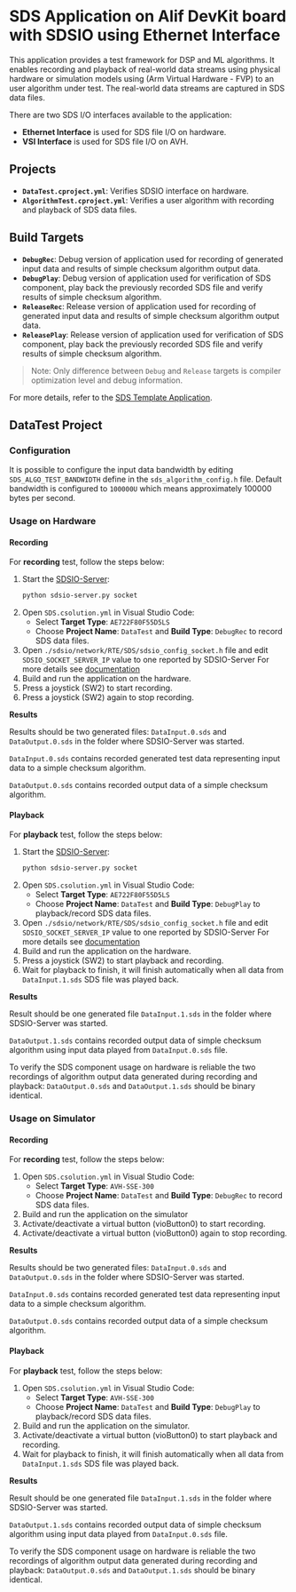 # SDS Application on Alif DevKit board with SDSIO using Ethernet Interface

This application provides a test framework for DSP and ML algorithms. It enables recording and playback of real-world data streams using physical hardware
or simulation models using (Arm Virtual Hardware - FVP) to an user algorithm under test. The real-world data streams are captured in SDS data files.

There are two SDS I/O interfaces available to the application:
- **Ethernet Interface** is used for SDS file I/O on hardware.
- **VSI Interface** is used for SDS file I/O on AVH.

## Projects

- **`DataTest.cproject.yml`**: Verifies SDSIO interface on hardware.
- **`AlgorithmTest.cproject.yml`**: Verifies a user algorithm with recording and playback of SDS data files.

## Build Targets

- **`DebugRec`**: Debug version of application used for recording of generated input data and results of simple checksum algorithm output data.
- **`DebugPlay`**: Debug version of application used for verification of SDS component, play back the previously recorded SDS file and verify results of simple checksum algorithm.
- **`ReleaseRec`**: Release version of application used for recording of generated input data and results of simple checksum algorithm output data.
- **`ReleasePlay`**: Release version of application used for verification of SDS component, play back the previously recorded SDS file and verify results of simple checksum algorithm.

> Note: Only difference between `Debug` and `Release` targets is compiler optimization level and debug information.

For more details, refer to the [SDS Template Application](https://arm-software.github.io/SDS-Framework/main/template.html).

## DataTest Project

### Configuration

It is possible to configure the input data bandwidth by editing `SDS_ALGO_TEST_BANDWIDTH` define in the `sds_algorithm_config.h` file.
Default bandwidth is configured to `100000U` which means approximately 100000 bytes per second.

### Usage on Hardware

#### Recording

For **recording** test, follow the steps below:

1. Start the [SDSIO-Server](https://arm-software.github.io/SDS-Framework/main/utilities.html#sdsio-server):
   ```bash
   python sdsio-server.py socket
   ```
2. Open `SDS.csolution.yml` in Visual Studio Code:
   - Select **Target Type**: `AE722F80F55D5LS`
   - Choose **Project Name**: `DataTest` and **Build Type**: `DebugRec` to record SDS data files.
3. Open `./sdsio/network/RTE/SDS/sdsio_config_socket.h` file and edit `SDSIO_SOCKET_SERVER_IP` value to one reported by SDSIO-Server
   For more details see [documentation](./sdsio/network/README.md)
4. Build and run the application on the hardware.
5. Press a joystick (SW2) to start recording.
6. Press a joystick (SW2) again to stop recording.

**Results**

Results should be two generated files: `DataInput.0.sds` and `DataOutput.0.sds` in the folder where SDSIO-Server was started.

`DataInput.0.sds` contains recorded generated test data representing input data to a simple checksum algorithm.

`DataOutput.0.sds` contains recorded output data of a simple checksum algorithm.

#### Playback

For **playback** test, follow the steps below:

1. Start the [SDSIO-Server](https://arm-software.github.io/SDS-Framework/main/utilities.html#sdsio-server):
   ```bash
   python sdsio-server.py socket
   ```
2. Open `SDS.csolution.yml` in Visual Studio Code:
   - Select **Target Type**: `AE722F80F55D5LS`
   - Choose **Project Name**: `DataTest` and **Build Type**: `DebugPlay` to playback/record SDS data files.
3. Open `./sdsio/network/RTE/SDS/sdsio_config_socket.h` file and edit `SDSIO_SOCKET_SERVER_IP` value to one reported by SDSIO-Server
   For more details see [documentation](./sdsio/network/README.md)
4. Build and run the application on the hardware.
5. Press a joystick (SW2) to start playback and recording.
6. Wait for playback to finish, it will finish automatically when all data from `DataInput.1.sds` SDS file was played back.

**Results**

Result should be one generated file `DataInput.1.sds` in the folder where SDSIO-Server was started.

`DataOutput.1.sds` contains recorded output data of simple checksum algorithm using input data played from `DataInput.0.sds` file.

To verify the SDS component usage on hardware is reliable the two recordings of algorithm output data generated during recording and playback: 
`DataOutput.0.sds` and `DataOutput.1.sds` should be binary identical.


### Usage on Simulator

#### Recording

For **recording** test, follow the steps below:

1. Open `SDS.csolution.yml` in Visual Studio Code:
   - Select **Target Type**: `AVH-SSE-300`
   - Choose **Project Name**: `DataTest` and **Build Type**: `DebugRec` to record SDS data files.
2. Build and run the application on the simulator
3. Activate/deactivate a virtual button (vioButton0) to start recording.
4. Activate/deactivate a virtual button (vioButton0) again to stop recording.

**Results**

Results should be two generated files: `DataInput.0.sds` and `DataOutput.0.sds` in the folder where SDSIO-Server was started.

`DataInput.0.sds` contains recorded generated test data representing input data to a simple checksum algorithm.

`DataOutput.0.sds` contains recorded output data of a simple checksum algorithm.

#### Playback

For **playback** test, follow the steps below:

1. Open `SDS.csolution.yml` in Visual Studio Code:
   - Select **Target Type**: `AVH-SSE-300`
   - Choose **Project Name**: `DataTest` and **Build Type**: `DebugPlay` to playback/record SDS data files.
2. Build and run the application on the simulator.
3. Activate/deactivate a virtual button (vioButton0) to start playback and recording.
4. Wait for playback to finish, it will finish automatically when all data from `DataInput.1.sds` SDS file was played back.

**Results**

Result should be one generated file `DataInput.1.sds` in the folder where SDSIO-Server was started.

`DataOutput.1.sds` contains recorded output data of simple checksum algorithm using input data played from `DataInput.0.sds` file.

To verify the SDS component usage on hardware is reliable the two recordings of algorithm output data generated during recording and playback: 
`DataOutput.0.sds` and `DataOutput.1.sds` should be binary identical.
